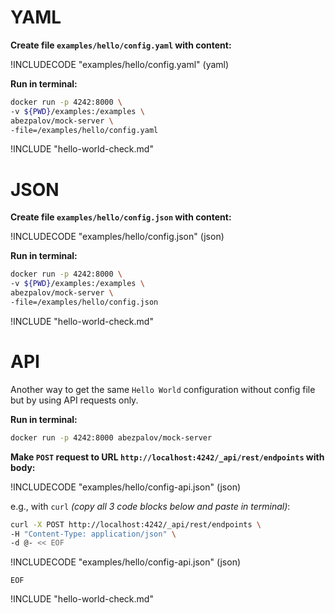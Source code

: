 # YAML

**Create file `examples/hello/config.yaml` with content:**

!INCLUDECODE "examples/hello/config.yaml" (yaml)

**Run in terminal:**

```bash
docker run -p 4242:8000 \
-v ${PWD}/examples:/examples \
abezpalov/mock-server \
-file=/examples/hello/config.yaml
```

!INCLUDE "hello-world-check.md"

# JSON

**Create file `examples/hello/config.json` with content:**

!INCLUDECODE "examples/hello/config.json" (json)

**Run in terminal:**

```bash
docker run -p 4242:8000 \
-v ${PWD}/examples:/examples \
abezpalov/mock-server \
-file=/examples/hello/config.json
```

!INCLUDE "hello-world-check.md"

# API

Another way to get the same `Hello World` configuration without config file but by using API requests only.

**Run in terminal:**

```bash
docker run -p 4242:8000 abezpalov/mock-server
```

**Make `POST` request to URL `http://localhost:4242/_api/rest/endpoints` with body:**

!INCLUDECODE "examples/hello/config-api.json" (json)

e.g., with `curl` _(copy all 3 code blocks below and paste in terminal)_:

```bash
curl -X POST http://localhost:4242/_api/rest/endpoints \
-H "Content-Type: application/json" \
-d @- << EOF
```

!INCLUDECODE "examples/hello/config-api.json" (json)

```
EOF
```

!INCLUDE "hello-world-check.md"
